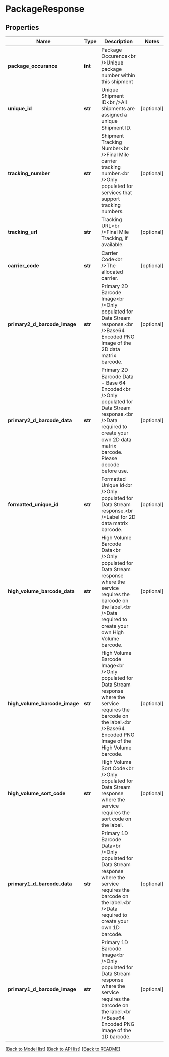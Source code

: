 # PackageResponse

## Properties
Name | Type | Description | Notes
------------ | ------------- | ------------- | -------------
**package_occurance** | **int** | Package Occurence&lt;br /&gt;Unique package number within this shipment | 
**unique_id** | **str** | Unique Shipment ID&lt;br /&gt;All shipments are assigned a unique Shipment ID. | [optional] 
**tracking_number** | **str** | Shipment Tracking Number&lt;br /&gt;Final Mile carrier tracking number.&lt;br /&gt;Only populated for services that support tracking numbers. | [optional] 
**tracking_url** | **str** | Tracking URL&lt;br /&gt;Final Mile Tracking, if available. | [optional] 
**carrier_code** | **str** | Carrier Code&lt;br /&gt;The allocated carrier. | [optional] 
**primary2_d_barcode_image** | **str** | Primary 2D Barcode Image&lt;br /&gt;Only populated for Data Stream response.&lt;br /&gt;Base64 Encoded PNG Image of the 2D data matrix barcode. | [optional] 
**primary2_d_barcode_data** | **str** | Primary 2D Barcode Data - Base 64 Encoded&lt;br /&gt;Only populated for Data Stream response.&lt;br /&gt;Data required to create your own 2D data matrix barcode. Please decode before use. | [optional] 
**formatted_unique_id** | **str** | Formatted Unique Id&lt;br /&gt;Only populated for Data Stream response.&lt;br /&gt;Label for 2D data matrix barcode. | [optional] 
**high_volume_barcode_data** | **str** | High Volume Barcode Data&lt;br /&gt;Only populated for Data Stream response where the service requires the barcode on the label.&lt;br /&gt;Data required to create your own High Volume barcode. | [optional] 
**high_volume_barcode_image** | **str** | High Volume Barcode Image&lt;br /&gt;Only populated for Data Stream response where the service requires the barcode on the label.&lt;br /&gt;Base64 Encoded PNG Image of the High Volume barcode. | [optional] 
**high_volume_sort_code** | **str** | High Volume Sort Code&lt;br /&gt;Only populated for Data Stream response where the service requires the sort code on the label. | [optional] 
**primary1_d_barcode_data** | **str** | Primary 1D Barcode Data&lt;br /&gt;Only populated for Data Stream response where the service requires the barcode on the label.&lt;br /&gt;Data required to create your own 1D barcode. | [optional] 
**primary1_d_barcode_image** | **str** | Primary 1D Barcode Image&lt;br /&gt;Only populated for Data Stream response where the service requires the barcode on the label.&lt;br /&gt;Base64 Encoded PNG Image of the 1D barcode. | [optional] 

[[Back to Model list]](../README.md#documentation-for-models) [[Back to API list]](../README.md#documentation-for-api-endpoints) [[Back to README]](../README.md)

